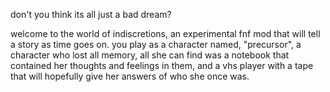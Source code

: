 don't you think its all just a bad dream?

welcome to the world of indiscretions, an experimental fnf mod that will tell a story as time goes on. you play as a character named, "precursor", a character who lost all memory, all she can find was a notebook that contained her thoughts and feelings in them, and a vhs player with a tape that will hopefully give her answers of who she once was.